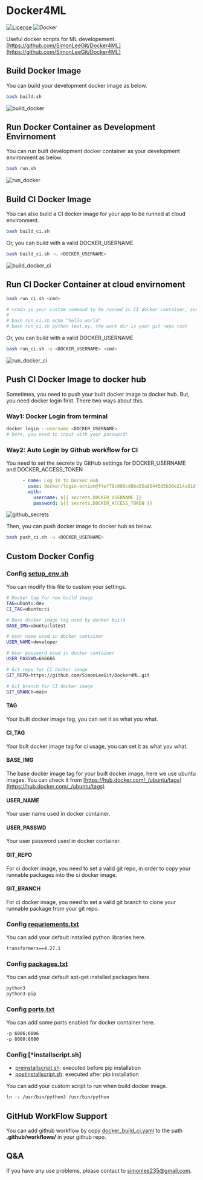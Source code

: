 # Docker4ML

[![License](https://img.shields.io/badge/License-MIT-yellow)](https://github.com/SimonLeeGit/Docker4ML/blob/main/LICENSE)
![Docker](https://img.shields.io/badge/docker-gray?logo=docker)

Useful docker scripts for ML developement.
[https://github.com/SimonLeeGit/Docker4ML](https://github.com/SimonLeeGit/Docker4ML)

## Build Docker Image

You can build your development docker image as below.

```bash
bash build.sh
```

![build_docker](./doc/build_docker.png)

## Run Docker Container as Development Envirnoment

You can run built development docker container as your development environment as below.

```bash
bash run.sh
```

![run_docker](./doc/run_docker.png)

## Build CI Docker Image

You can also build a CI docker image for your app to be runned at cloud environment.

```bash
bash build_ci.sh
```

Or, you can build with a valid DOCKER_USERNAME

```bash
bash build_ci.sh -u <DOCKER_USERNAME>
```

![build_docker_ci](./doc/build_docker_ci.png)

## Run CI Docker Container at cloud envirnoment

```bash
bash run_ci.sh <cmd>

# <cmd> is your custom command to be runned in CI docker container, such as:
#
# bash run_ci.sh echo "hello world"
# bash run_ci.sh python test.py, the work dir is your git repo root
```

Or, you can build with a valid DOCKER_USERNAME

```bash
bash run_ci.sh -u <DOCKER_USERNAME> <cmd>
```

![run_docker_ci](./doc/run_docker_ci.png)

## Push CI Docker Image to docker hub

Sometimes, you need to push your built docker image to docker hub.
But, you need docker login first. There two ways about this.

### Way1: Docker Login from terminal

```bash
docker login --username <DOCKER_USERNAME>
# here, you need to input with your password!
```

### Way2: Auto Login by Github workflow for CI

You need to set the secrete by GitHub settings for DOCKER_USERNAME and DOCKER_ACCESS_TOKEN

```yaml
      - name: Log in to Docker Hub
        uses: docker/login-action@f4ef78c080cd8ba55a85445d5b36e214a81df20a
        with:
          username: ${{ secrets.DOCKER_USERNAME }}
          password: ${{ secrets.DOCKER_ACCESS_TOKEN }}
```

![github_secrets](./doc/github_secrets.png)

Then, you can push docker image to docker hub as below.

```bash
bash push_ci.sh -u <DOCKER_USERNAME>
```

## Custom Docker Config

### Config [setup_env.sh](./conf/setup_env.sh)

You can modify this file to custom your settings.

```bash
# Docker tag for new build image
TAG=ubuntu:dev
CI_TAG=ubuntu:ci

# Base docker image tag used by docker build
BASE_IMG=ubuntu:latest

# User name used in docker container
USER_NAME=developer

# User password used in docker container
USER_PASSWD=666666

# Git repo for CI docker image
GIT_REPO=https://github.com/SimonLeeGit/Docker4ML.git

# Git branch for CI docker image
GIT_BRANCH=main
```

#### TAG

Your built docker image tag, you can set it as what you what.

#### CI_TAG

Your bult docker image tag for ci usage, you can set it as what you what.

#### BASE_IMG

The base docker image tag for your built docker image, here we use ubuntu images.
You can check it from [https://hub.docker.com/_/ubuntu/tags](https://hub.docker.com/_/ubuntu/tags)

#### USER_NAME

Your user name used in docker container.

#### USER_PASSWD

Your user password used in docker container.

#### GIT_REPO

For ci docker image, you need to set a valid git repo, in order to copy your runnable packages into the ci docker image.

#### GIT_BRANCH

For ci docker image, you need to set a valid git branch to clone your runnable package from your git repo.

### Config [requriements.txt](./conf/requirements.txt)

You can add your default installed python libraries here.

```txt
transformers==4.27.1
```

### Config [packages.txt](./conf/packages.txt)

You can add your default apt-get installed packages here.

```txt
python3
python3-pip
```

### Config [ports.txt](./conf/ports.txt)

You can add some ports enabled for docker container here.

```txt
-p 6006:6006
-p 8080:8080
```

### Config [*installscript.sh]

- [preinstallscript.sh](./conf/preinstallscript.sh): executed before pip installation
- [postinstallscript.sh](./conf/postinstallscript.sh): executed after pip installation

You can add your custom script to run when build docker image.

```bash
ln -s /usr/bin/python3 /usr/bin/python
```

## GitHub WorkFlow Support

You can add github workflow by copy [docker_build_ci.yaml](./docker_build_ci.yml) to the path **.github/workflows/** in your github repo.

## Q&A

If you have any use problems, please contact to <simonlee235@gmail.com>.
